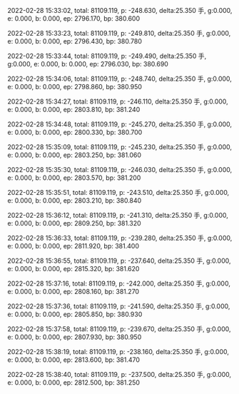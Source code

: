 2022-02-28 15:33:02, total: 81109.119, p: -248.630, delta:25.350 手, g:0.000, e: 0.000, b: 0.000, ep: 2796.170, bp: 380.600

2022-02-28 15:33:23, total: 81109.119, p: -249.810, delta:25.350 手, g:0.000, e: 0.000, b: 0.000, ep: 2796.430, bp: 380.780

2022-02-28 15:33:44, total: 81109.119, p: -249.490, delta:25.350 手, g:0.000, e: 0.000, b: 0.000, ep: 2796.030, bp: 380.690

2022-02-28 15:34:06, total: 81109.119, p: -248.740, delta:25.350 手, g:0.000, e: 0.000, b: 0.000, ep: 2798.860, bp: 380.950

2022-02-28 15:34:27, total: 81109.119, p: -246.110, delta:25.350 手, g:0.000, e: 0.000, b: 0.000, ep: 2803.810, bp: 381.240

2022-02-28 15:34:48, total: 81109.119, p: -245.270, delta:25.350 手, g:0.000, e: 0.000, b: 0.000, ep: 2800.330, bp: 380.700

2022-02-28 15:35:09, total: 81109.119, p: -245.230, delta:25.350 手, g:0.000, e: 0.000, b: 0.000, ep: 2803.250, bp: 381.060

2022-02-28 15:35:30, total: 81109.119, p: -246.030, delta:25.350 手, g:0.000, e: 0.000, b: 0.000, ep: 2803.570, bp: 381.200

2022-02-28 15:35:51, total: 81109.119, p: -243.510, delta:25.350 手, g:0.000, e: 0.000, b: 0.000, ep: 2803.210, bp: 380.840

2022-02-28 15:36:12, total: 81109.119, p: -241.310, delta:25.350 手, g:0.000, e: 0.000, b: 0.000, ep: 2809.250, bp: 381.320

2022-02-28 15:36:33, total: 81109.119, p: -239.280, delta:25.350 手, g:0.000, e: 0.000, b: 0.000, ep: 2811.920, bp: 381.400

2022-02-28 15:36:55, total: 81109.119, p: -237.640, delta:25.350 手, g:0.000, e: 0.000, b: 0.000, ep: 2815.320, bp: 381.620

2022-02-28 15:37:16, total: 81109.119, p: -242.000, delta:25.350 手, g:0.000, e: 0.000, b: 0.000, ep: 2808.160, bp: 381.270

2022-02-28 15:37:36, total: 81109.119, p: -241.590, delta:25.350 手, g:0.000, e: 0.000, b: 0.000, ep: 2805.850, bp: 380.930

2022-02-28 15:37:58, total: 81109.119, p: -239.670, delta:25.350 手, g:0.000, e: 0.000, b: 0.000, ep: 2807.930, bp: 380.950

2022-02-28 15:38:19, total: 81109.119, p: -238.160, delta:25.350 手, g:0.000, e: 0.000, b: 0.000, ep: 2813.600, bp: 381.470

2022-02-28 15:38:40, total: 81109.119, p: -237.500, delta:25.350 手, g:0.000, e: 0.000, b: 0.000, ep: 2812.500, bp: 381.250